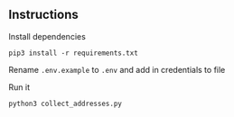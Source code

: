 ## Instructions

Install dependencies

```pip3 install -r requirements.txt```

Rename `.env.example` to `.env` and add in credentials to file

Run it

```python3 collect_addresses.py```